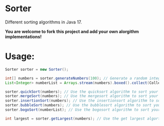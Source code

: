 # Sorter
Different sorting algorithms in Java 17.

**You are welcome to fork this project and add your own alorgithm implementations!**

# Usage:
```java
Sorter sorter = new Sorter();

int[] numbers = sorter.generateNumbers(100); // Generate a random integer array of size n.
List<Integer> numberList = Arrays.stream(numbers).boxed().collect(Collectors.toList()); // Use the randomly generated array converted to a list to be used in the bogoSort() method.

sorter.quickSort(numbers); // Use the quicksort algorithm to sort your array.
sorter.mergeSort(numbers); // Use the mergesort algorithm to sort your array.
sorter.insertionSort(numbers); // Use the insertionsort algorithm to sort your array.
sorter.bubbleSort(numbers); // Use the bubblesort algorithm to sort your array.
sorter.bogoSort(numberList); // Use the bogosort algorithm to sort your array.

int largest = sorter.getLargest(numbers); // Use the get largest algorthm to get the largest element in the array.
```
